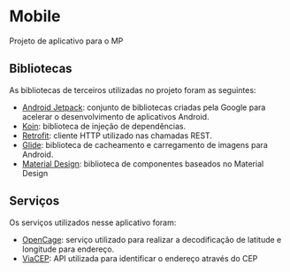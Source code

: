 # Mobile

Projeto de aplicativo para o MP

## Bibliotecas

As bibliotecas de terceiros utilizadas no projeto foram as seguintes:

* [Android Jetpack](https://developer.android.com/jetpack): conjunto de bibliotecas criadas pela Google para acelerar o desenvolvimento de aplicativos Android.
* [Koin](https://insert-koin.io/): biblioteca de injeção de dependências.
* [Retrofit](https://square.github.io/retrofit/): cliente HTTP utilizado nas chamadas REST.
* [Glide](https://bumptech.github.io/glide/): biblioteca de cacheamento e carregamento de imagens para Android.
* [Material Design](https://material.io/): biblioteca de componentes baseados no Material Design

## Serviços

Os serviços utilizados nesse aplicativo foram:

* [OpenCage](https://opencagedata.com/api#forward): serviço utilizado para realizar a decodificação de latitude e longitude para endereço.
* [ViaCEP](https://viacep.com.br/): API utilizada para identificar o endereço através do CEP